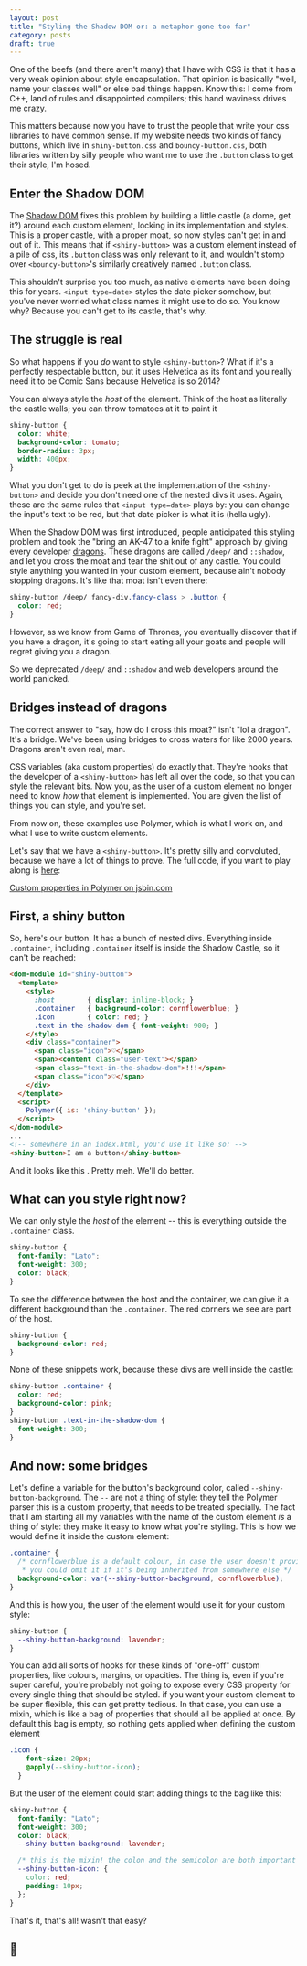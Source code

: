 ```yaml
---
layout: post
title: "Styling the Shadow DOM or: a metaphor gone too far"
category: posts
draft: true
---
```


One of the beefs (and there aren't many) that I have with CSS is that it has a very weak
opinion about style encapsulation. That opinion is basically "well, name your classes well" or else bad
things happen. Know this: I come from C++, land of rules and disappointed compilers; this hand waviness drives me crazy.

This matters because now you have to trust the people that write your css libraries
to have common sense. If my website needs two kinds of fancy buttons, which live in  `shiny-button.css` and `bouncy-button.css`, both libraries
written by silly people who want me to use the `.button` class to get their style,
I'm hosed.

## Enter the Shadow DOM
The [Shadow DOM](http://www.html5rocks.com/en/tutorials/webcomponents/shadowdom-201/) fixes this problem by building a little castle (a dome, get it?) around each custom element, locking in its implementation and styles. This is a proper castle, with a proper moat, so now styles can't get in and out of it. This means that if `<shiny-button>` was a custom element instead of a pile of css, its `.button` class was only relevant
to it, and wouldn't stomp over `<bouncy-button>`'s similarly creatively named `.button` class.

This shouldn't surprise you too much, as native elements have been doing this for years. `<input type=date>` styles the date picker somehow, but you've never worried what class names it might use to do so. You know why? Because you can't get to its castle, that's why.

## The struggle is real
So what happens if you _do_ want to style `<shiny-button>`? What if it's a perfectly
respectable button, but it uses Helvetica as its font and you really need it to be Comic Sans because Helvetica is so 2014?

You can always style the _host_ of the element. Think of the host as literally
the castle walls; you can throw tomatoes at it to paint it
```css
shiny-button {
  color: white;
  background-color: tomato;
  border-radius: 3px;
  width: 400px;
}
```

What you don't get to do is peek at the implementation of the `<shiny-button>` and decide you don't need one of the nested
divs it uses. Again, these are the same rules that `<input type=date>` plays by: you can change the input's text to be red, but that date picker is what it is (hella ugly).

When the Shadow DOM was first introduced, people anticipated this styling problem and took the "bring an AK-47 to a knife fight" approach by giving every developer [dragons](http://www.html5rocks.com/en/tutorials/webcomponents/shadowdom-201/#toc-style-cat-hat). These dragons are called `/deep/` and `::shadow`, and let you cross the moat and tear the shit out of any castle. You
could style anything you wanted in your custom element, because ain't nobody stopping
dragons. It's like that moat isn't even there:

```css
shiny-button /deep/ fancy-div.fancy-class > .button {
  color: red;
}
```

However, as we know from Game of Thrones, you eventually discover that if you have a dragon, it's going to start eating all your goats and people will regret giving you a dragon.

So we deprecated `/deep/` and `::shadow` and web developers around the world panicked.

## Bridges instead of dragons
The correct answer to "say, how do I cross this moat?" isn't "lol a dragon".
It's a bridge. We've been using bridges to cross waters for like 2000 years. Dragons aren't even real, man.

CSS variables (aka custom properties) do exactly that. They're hooks that the developer of a `<shiny-button>` has left all over the code,
so that you can style the relevant bits. Now you, as the user of a custom element no
longer need to know _how_ that element is implemented. You are given the list of things you can style, and you're set.

From now on, these examples use Polymer, which is what I work on, and what I use to
write custom elements.

Let's say that we have a `<shiny-button>`. It's pretty silly and convoluted, because we have a lot of things to prove. The full code, if you want to play along is [here](http://jsbin.com/fipometato/edit?html,output):

<a class="jsbin-embed" href="http://jsbin.com/fipometato/embed?html,output">Custom properties in Polymer on jsbin.com</a><script src="http://static.jsbin.com/js/embed.min.js?3.34.2"></script>

## First, a shiny button
So, here's our button. It has a bunch of nested divs. Everything inside `.container`,
including `.container` itself is inside the Shadow Castle, so it can't be reached:

```html
<dom-module id="shiny-button">
  <template>
    <style>
      :host        { display: inline-block; }
      .container   { background-color: cornflowerblue; }
      .icon        { color: red; }
      .text-in-the-shadow-dom { font-weight: 900; }
    </style>
    <div class="container">
      <span class="icon">♡</span>
      <span><content class="user-text"></span>
      <span class="text-in-the-shadow-dom">!!!</span>
      <span class="icon">♡</span>
    </div>
  </template>
  <script>
    Polymer({ is: 'shiny-button' });
  </script>
</dom-module>
...
<!-- somewhere in an index.html, you'd use it like so: -->
<shiny-button>I am a button</shiny-button>
```

And it looks like this <screenshot>. Pretty meh. We'll do better.

## What can you style right now?
We can only style the _host_ of the element -- this is everything outside the `.container` class.

```css
shiny-button {
  font-family: "Lato";
  font-weight: 300;
  color: black;
}
```

To see the difference between the host and the container, we can give it a different
background than the `.container`. The red corners we see are part of the host.

```css
shiny-button {
  background-color: red;
}
```

<screenshot>

None of these snippets work, because these divs are well inside the castle:

```css
shiny-button .container {
  color: red;
  background-color: pink;
}
shiny-button .text-in-the-shadow-dom {
  font-weight: 300;
}
```

## And now: some bridges
Let's define a variable for the button's background color, called `--shiny-button-background`. The `--` are not a thing of style: they tell the Polymer parser this is a custom property, that needs to be treated specially. The fact that I am starting all my variables with the name of the custom element _is_ a thing of style: they make it easy to know what you're styling. This is how we would define it inside the custom element:

```css
.container {
  /* cornflowerblue is a default colour, in case the user doesn't provide one.
   * you could omit it if it's being inherited from somewhere else */
  background-color: var(--shiny-button-background, cornflowerblue);
}
```

And this is how you, the user of the element would use it for your custom style:

```css
shiny-button {
  --shiny-button-background: lavender;
}
```

You can add all sorts of hooks for these kinds of "one-off" custom properties, like colours, margins, or opacities. The thing is, even if you're super careful, you're probably not going to expose every CSS property for every single thing that should be styled. if you want your custom element to be
super flexible, this can get pretty tedious. In that case, you can use a mixin, which is like a bag of properties that should all be applied at once. By default this bag is empty, so nothing gets applied when defining the custom element
```css
.icon {
    font-size: 20px;
    @apply(--shiny-button-icon);
  }
```

But the user of the element could start adding things to the bag like this:

```css
shiny-button {
  font-family: "Lato";
  font-weight: 300;
  color: black;
  --shiny-button-background: lavender;

  /* this is the mixin! the colon and the semicolon are both important */
  --shiny-button-icon: {
    color: red;
    padding: 10px;
  };
}
```

That's it, that's all! wasn't that easy?

## :dragon:

